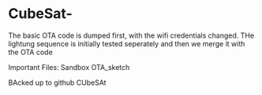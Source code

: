 # CubeSat-

The basic OTA code is dumped first, with the wifi credentials changed.
THe lightung sequence is initially tested seperately and then we merge it with the OTA code

Important Files:
Sandbox
OTA_sketch

BAcked up to github CUbeSAt
